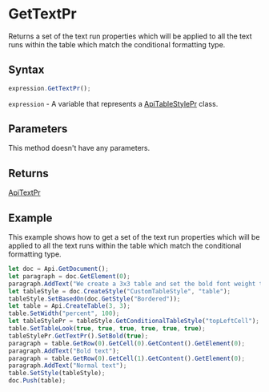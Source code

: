# GetTextPr

Returns a set of the text run properties which will be applied to all the text runs within the table which match the conditional formatting type.

## Syntax

```javascript
expression.GetTextPr();
```

`expression` - A variable that represents a [ApiTableStylePr](../ApiTableStylePr.md) class.

## Parameters

This method doesn't have any parameters.

## Returns

[ApiTextPr](../../ApiTextPr/ApiTextPr.md)

## Example

This example shows how to get a set of the text run properties which will be applied to all the text runs within the table which match the conditional formatting type.

```javascript editor-
let doc = Api.GetDocument();
let paragraph = doc.GetElement(0);
paragraph.AddText("We create a 3x3 table and set the bold font weight to the text in cell #1:");
let tableStyle = doc.CreateStyle("CustomTableStyle", "table");
tableStyle.SetBasedOn(doc.GetStyle("Bordered"));
let table = Api.CreateTable(3, 3);
table.SetWidth("percent", 100);
let tableStylePr = tableStyle.GetConditionalTableStyle("topLeftCell");
table.SetTableLook(true, true, true, true, true, true);
tableStylePr.GetTextPr().SetBold(true);
paragraph = table.GetRow(0).GetCell(0).GetContent().GetElement(0);
paragraph.AddText("Bold text");
paragraph = table.GetRow(0).GetCell(1).GetContent().GetElement(0);
paragraph.AddText("Normal text");
table.SetStyle(tableStyle);
doc.Push(table);
```
